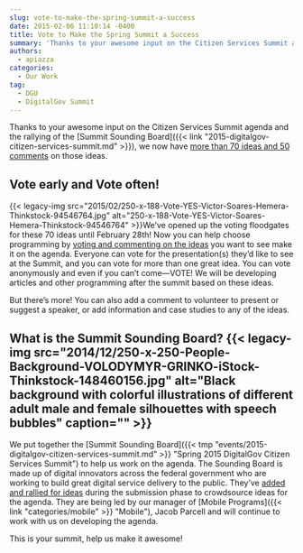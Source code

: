 ```yaml
---
slug: vote-to-make-the-spring-summit-a-success
date: 2015-02-06 11:10:14 -0400
title: Vote to Make the Spring Summit a Success
summary: 'Thanks to your awesome input on the Citizen Services Summit agenda and the rallying of the Summit Sounding Board, we now have more than 70 ideas and 50 comments on those ideas. Vote early and Vote often! We’ve opened up the voting floodgates for these 70 ideas until February 28th! Now'
authors:
  - apiazza
categories:
  - Our Work
tag:
  - DGU
  - DigitalGov Summit
---
```


Thanks to your awesome input on the Citizen Services Summit agenda and the rallying of the [Summit Sounding Board]({{< link "2015-digitalgov-citizen-services-summit.md" >}}), we now have [more than 70 ideas and 50 comments](http://crowdhall.com/h/299/) on those ideas.

## Vote early and Vote often!

{{< legacy-img src="2015/02/250-x-188-Vote-YES-Victor-Soares-Hemera-Thinkstock-94546764.jpg" alt="250-x-188-Vote-YES-Victor-Soares-Hemera-Thinkstock-94546764" >}}We’ve opened up the voting floodgates for these 70 ideas until February 28th! Now you can help choose programming by [voting and commenting on the ideas](http://crowdhall.com/h/299/) you want to see make it on the agenda. Everyone can vote for the presentation(s) they’d like to see at the Summit, and you can vote for more than one great idea. You can vote anonymously and even if you can’t come—VOTE! We will be developing articles and other programming after the summit based on these ideas.

But there’s more! You can also add a comment to volunteer to present or suggest a speaker, or add information and case studies to any of the ideas.

## What is the Summit Sounding Board? {{< legacy-img src="2014/12/250-x-250-People-Background-VOLODYMYR-GRINKO-iStock-Thinkstock-148460156.jpg" alt="Black background with colorful illustrations of different adult male and female silhouettes with speech bubbles" caption="" >}} 

We put together the [Summit Sounding Board]({{< tmp "events/2015-digitalgov-citizen-services-summit.md" >}} "Spring 2015 DigitalGov Citizen Services Summit") to help us work on the agenda. The Sounding Board is made up of digital innovators across the federal government who are working to build great digital service delivery to the public. They’ve [added and rallied for ideas](http://crowdhall.com/h/299/) during the submission phase to crowdsource ideas for the agenda. They are being led by our manager of [Mobile Programs]({{< link "categories/mobile" >}} "Mobile"), Jacob Parcell and will continue to work with us on developing the agenda.

This is your summit, help us make it awesome!